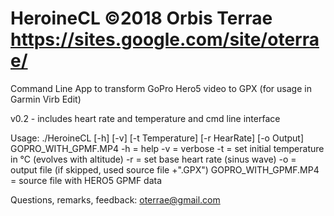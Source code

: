 # HeroineCL ©2018 Orbis Terrae https://sites.google.com/site/oterrae/

Command Line App to transform GoPro Hero5 video to GPX (for usage in Garmin Virb Edit)

v0.2 - includes heart rate and temperature and cmd line interface

Usage: ./HeroineCL [-h] [-v] [-t Temperature] [-r HearRate] [-o Output] GOPRO_WITH_GPMF.MP4
-h = help
-v = verbose
-t = set initial temperature in °C (evolves with altitude)
-r = set base heart rate (sinus wave)
-o = output file (if skipped, used source file +".GPX")
GOPRO_WITH_GPMF.MP4 = source file with HERO5 GPMF data

Questions, remarks, feedback: oterrae@gmail.com